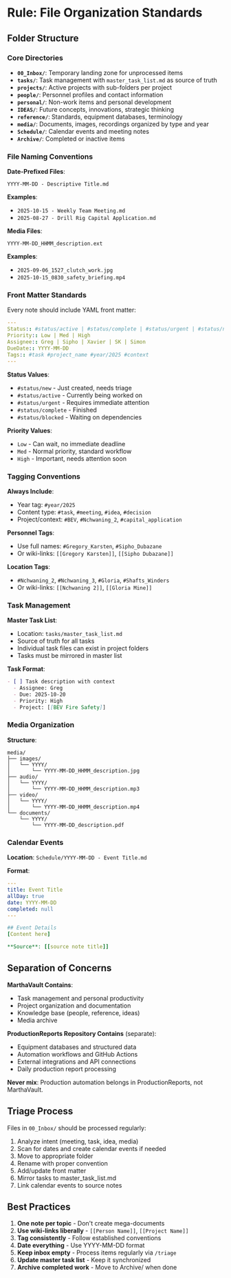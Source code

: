 # Rule: File Organization Standards

## Folder Structure

### Core Directories
- **`00_Inbox/`**: Temporary landing zone for unprocessed items
- **`tasks/`**: Task management with `master_task_list.md` as source of truth
- **`projects/`**: Active projects with sub-folders per project
- **`people/`**: Personnel profiles and contact information
- **`personal/`**: Non-work items and personal development
- **`IDEAS/`**: Future concepts, innovations, strategic thinking
- **`reference/`**: Standards, equipment databases, terminology
- **`media/`**: Documents, images, recordings organized by type and year
- **`Schedule/`**: Calendar events and meeting notes
- **`Archive/`**: Completed or inactive items

### File Naming Conventions

**Date-Prefixed Files**:
```
YYYY-MM-DD - Descriptive Title.md
```

**Examples**:
- `2025-10-15 - Weekly Team Meeting.md`
- `2025-08-27 - Drill Rig Capital Application.md`

**Media Files**:
```
YYYY-MM-DD_HHMM_description.ext
```

**Examples**:
- `2025-09-06_1527_clutch_work.jpg`
- `2025-10-15_0830_safety_briefing.mp4`

### Front Matter Standards

Every note should include YAML front matter:

```yaml
---
Status:: #status/active | #status/complete | #status/urgent | #status/new
Priority:: Low | Med | High
Assignee:: Greg | Sipho | Xavier | SK | Simon
DueDate:: YYYY-MM-DD
Tags:: #task #project_name #year/2025 #context
---
```

**Status Values**:
- `#status/new` - Just created, needs triage
- `#status/active` - Currently being worked on
- `#status/urgent` - Requires immediate attention
- `#status/complete` - Finished
- `#status/blocked` - Waiting on dependencies

**Priority Values**:
- `Low` - Can wait, no immediate deadline
- `Med` - Normal priority, standard workflow
- `High` - Important, needs attention soon

### Tagging Conventions

**Always Include**:
- Year tag: `#year/2025`
- Content type: `#task`, `#meeting`, `#idea`, `#decision`
- Project/context: `#BEV`, `#Nchwaning_2`, `#capital_application`

**Personnel Tags**:
- Use full names: `#Gregory_Karsten`, `#Sipho_Dubazane`
- Or wiki-links: `[[Gregory Karsten]]`, `[[Sipho Dubazane]]`

**Location Tags**:
- `#Nchwaning_2`, `#Nchwaning_3`, `#Gloria`, `#Shafts_Winders`
- Or wiki-links: `[[Nchwaning 2]]`, `[[Gloria Mine]]`

### Task Management

**Master Task List**:
- Location: `tasks/master_task_list.md`
- Source of truth for all tasks
- Individual task files can exist in project folders
- Tasks must be mirrored in master list

**Task Format**:
```markdown
- [ ] Task description with context
  - Assignee: Greg
  - Due: 2025-10-20
  - Priority: High
  - Project: [[BEV Fire Safety]]
```

### Media Organization

**Structure**:
```
media/
├── images/
│   └── YYYY/
│       └── YYYY-MM-DD_HHMM_description.jpg
├── audio/
│   └── YYYY/
│       └── YYYY-MM-DD_HHMM_description.mp3
├── video/
│   └── YYYY/
│       └── YYYY-MM-DD_HHMM_description.mp4
└── documents/
    └── YYYY/
        └── YYYY-MM-DD_description.pdf
```

### Calendar Events

**Location**: `Schedule/YYYY-MM-DD - Event Title.md`

**Format**:
```yaml
---
title: Event Title
allDay: true
date: YYYY-MM-DD
completed: null
---

## Event Details
[Content here]

**Source**: [[source note title]]
```

## Separation of Concerns

**MarthaVault Contains**:
- Task management and personal productivity
- Project organization and documentation
- Knowledge base (people, reference, ideas)
- Media archive

**ProductionReports Repository Contains** (separate):
- Equipment databases and structured data
- Automation workflows and GitHub Actions
- External integrations and API connections
- Daily production report processing

**Never mix**: Production automation belongs in ProductionReports, not MarthaVault.

## Triage Process

Files in `00_Inbox/` should be processed regularly:
1. Analyze intent (meeting, task, idea, media)
2. Scan for dates and create calendar events if needed
3. Move to appropriate folder
4. Rename with proper convention
5. Add/update front matter
6. Mirror tasks to master_task_list.md
7. Link calendar events to source notes

## Best Practices

1. **One note per topic** - Don't create mega-documents
2. **Use wiki-links liberally** - `[[Person Name]]`, `[[Project Name]]`
3. **Tag consistently** - Follow established conventions
4. **Date everything** - Use YYYY-MM-DD format
5. **Keep inbox empty** - Process items regularly via `/triage`
6. **Update master task list** - Keep it synchronized
7. **Archive completed work** - Move to Archive/ when done
